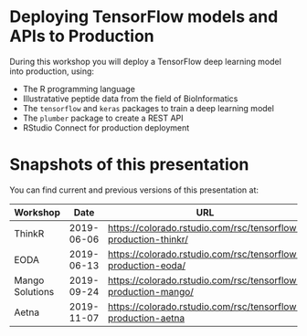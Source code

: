 
<!-- README.md is generated from README.Rmd. Please edit that file -->

# Deploying TensorFlow models and APIs to Production

<!-- badges: start -->

<!-- badges: end -->

During this workshop you will deploy a TensorFlow deep learning model
into production, using:

  - The R programming language
  - Illustratative peptide data from the field of BioInformatics
  - The `tensorflow` and `keras` packages to train a deep learning model
  - The `plumber` package to create a REST API
  - RStudio Connect for production deployment

# Snapshots of this presentation

You can find current and previous versions of this presentation at:

| Workshop        | Date       | URL                                                              |
| --------------- | ---------- | ---------------------------------------------------------------- |
| ThinkR          | 2019-06-06 | <https://colorado.rstudio.com/rsc/tensorflow-production-thinkr/> |
| EODA            | 2019-06-13 | <https://colorado.rstudio.com/rsc/tensorflow-production-eoda/>   |
| Mango Solutions | 2019-09-24 | <https://colorado.rstudio.com/rsc/tensorflow-production-mango/>  |
| Aetna           | 2019-11-07 | <https://colorado.rstudio.com/rsc/tensorflow-production-aetna>   |

